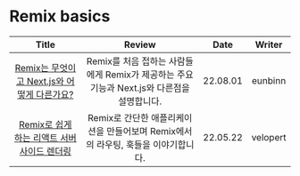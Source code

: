 # Remix basics

|                                                                     Title                                                                      |                                           Review                                           |   Date   |  Writer  |
| :--------------------------------------------------------------------------------------------------------------------------------------------: | :----------------------------------------------------------------------------------------: | :------: | :------: |
| <a href="https://www.smashingmagazine.com/2022/07/look-remix-differences-next/" target="_blank">Remix는 무엇이고 Next.js와 어떻게 다른가요?<a> | Remix를 처음 접하는 사람들에게 Remix가 제공하는 주요 기능과 Next.js와 다른점을 설명합니다. | 22.08.01 | eunbinn  |
|                 <a href="https://velog.io/@velopert/learn-remix" target="_blank">Remix로 쉽게 하는 리액트 서버사이드 렌더링<a>                 |     Remix로 간단한 애플리케이션을 만들어보며 Remix에서의 라우팅, 훅들을 이야기합니다.      | 22.05.22 | velopert |
